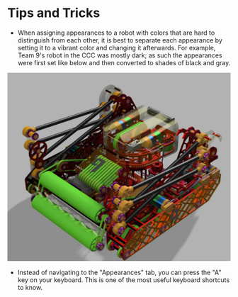 # Tips and Tricks

* When assigning appearances to a robot with colors that are hard to distinguish from each other, it is best to separate each appearance by setting it to a vibrant color and changing it afterwards. For example, Team 9's robot in the CCC was mostly dark; as such the appearances were first set like below and then converted to shades of black and gray.

![Appearances are set correctly, but colors need to be adjusted.](../.gitbook/assets/web-capture_6-4-2021_225056_media.discordapp.net.jpeg)

* Instead of navigating to the "Appearances" tab, you can press the "A" key on your keyboard. This is one of the most useful keyboard shortcuts to know.

